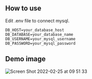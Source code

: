 ## How to use

Edit .env file to connect mysql.
```
DB_HOST=your_database_host
DB_DATABASE=your_database_name
DB_USERNAME=your_mysql_username
DB_PASSWORD=your_mysql_password
```

## Demo image

![Screen Shot 2022-02-25 at 09 51 33](https://user-images.githubusercontent.com/10114141/155645774-2b7f4b27-420b-43cf-ae74-fbeed4e8cc9d.png)
